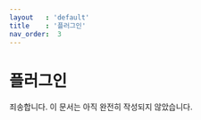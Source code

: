 ```yaml
---
layout   : 'default'
title    : '플러그인'
nav_order:  3
---
```


# 플러그인

죄송합니다. 이 문서는 아직 완전히 작성되지 않았습니다.
